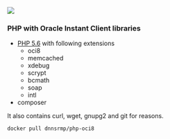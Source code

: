 ![](https://i.ibb.co/7kDZFCq/php-oci8.png)

### PHP with Oracle Instant Client libraries

- [PHP 5.6](http://php.net/) with following extensions
  - oci8
  - memcached
  - xdebug
  - scrypt
  - bcmath
  - soap
  - intl
- composer

It also contains curl, wget, gnupg2 and git for reasons.
  
```bash
docker pull dnnsrmp/php-oci8
```